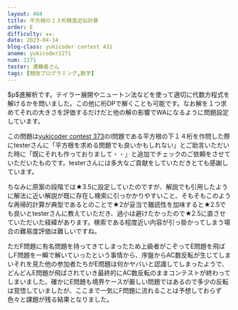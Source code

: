 ```yaml
---
layout: 404
title: 平方根の１３桁精度近似計算
order: E
difficulty: ★★☆
date: 2023-04-14
blog-class: yukicoder contest 431
aname: yukicoder2271
num: 2271
tester: 遭難者さん
tags: [競技プログラミング,数学]
---
```


<p>
$p$進解析です。テイラー展開やニュートン法などを使って適切に代数方程式を解けるかを問いました。この他に桁DPで解くことも可能です。なお解を１つ求めてそれの大きさを評価するだけだと他の解の影響でWAになるように問題設定しています。
</p>
<p>
この問題は<a href="https://p-adic.github.io/yukicoder-contest-373/">yukicoder contest 373</a>のI問題である平方根の下１４桁を作問した際にtesterさんに「平方根を求める問題でも良いかもしれない」とご助言いただいた時に「既にそれも作っておりまして・・」と追加でチェックのご依頼をさせていただいたものです。testerさんには多大なご貢献をしていただきとても感謝しています。
</p>
<p>
ちなみに原案の段階では★3.5に設定していたのですが、解説でも引用したように解法に近い解説が既に存在し検索に引っかかりやすいこと、そもそもこのような再帰的計算が典型であるとのことで★2が妥当で難読性を加味すると★2.5でも良いとtesterさんに教えていただき、過小は避けたかったので★2.5に直させていただいた経緯があります。検索である程度近い内容が引っ掛かってしまう場合の難易度評価は難しいですね。
</p>
<p>
ただF問題に有名問題を持ってきてしまったため上級者がこぞってE問題を飛ばしF問題を一瞬で解いていったという事情から、序盤からAC数反転が生じてしまいそれを見た他の参加者たちがE問題は何かヤバいと認識してしまったようで、どんどんE問題が飛ばされていき最終的にAC数反転のままコンテストが終わってしまいました。確かにE問題も境界ケースが厳しい問題ではあるので多少の反転は覚悟していましたが、ここまで一気にF問題に流れることは予想しておらず色々と課題が残る結果となりました。
</p>

